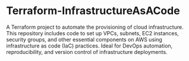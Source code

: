 # Terraform-InfrastructureAsACode
 A Terraform project to automate the provisioning of cloud infrastructure. This repository includes code to set up VPCs, subnets, EC2 instances, security groups, and other essential components on AWS using infrastructure as code (IaC) practices. Ideal for DevOps automation, reproducibility, and version control of infrastructure deployments.
